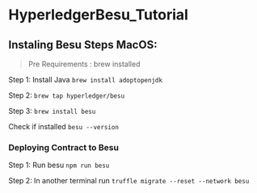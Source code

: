 # HyperledgerBesu_Tutorial

## Instaling Besu Steps MacOS:

> Pre Requirements : brew installed

Step 1: Install Java 
```brew install adoptopenjdk```

Step 2: 
```brew tap hyperledger/besu```

Step 3: 
```brew install besu```

Check if installed 
```besu --version```

### Deploying Contract to Besu

Step 1: Run besu 
```npm run besu```

Step 2: In another terminal run
```truffle migrate --reset --network besu```




